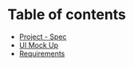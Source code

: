 # Table of contents

* [Project - Spec](README.md)
* [UI Mock Up](ui-mock-up.md)
* [Requirements](requirements.md)
